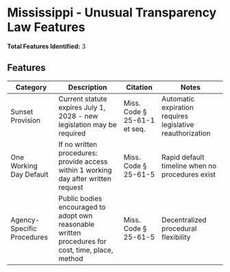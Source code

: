 # Mississippi - Unusual Transparency Law Features

**Total Features Identified:** 3

## Features

| Category | Description | Citation | Notes |
|----------|-------------|----------|-------|
| Sunset Provision | Current statute expires July 1, 2028 - new legislation may be required | Miss. Code § 25-61-1 et seq. | Automatic expiration requires legislative reauthorization |
| One Working Day Default | If no written procedures: provide access within 1 working day after written request | Miss. Code § 25-61-5 | Rapid default timeline when no procedures exist |
| Agency-Specific Procedures | Public bodies encouraged to adopt own reasonable written procedures for cost, time, place, method | Miss. Code § 25-61-5 | Decentralized procedural flexibility |
